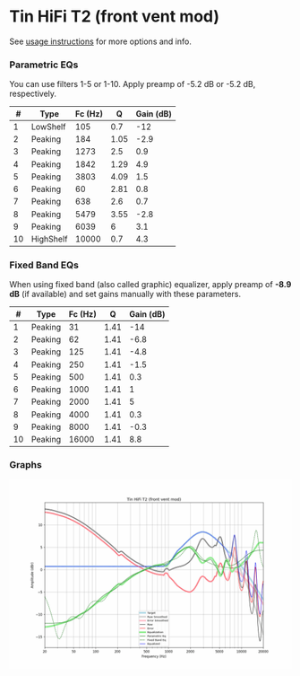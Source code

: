 # Tin HiFi T2 (front vent mod)
See [usage instructions](https://github.com/jaakkopasanen/AutoEq#usage) for more options and info.

### Parametric EQs
You can use filters 1-5 or 1-10. Apply preamp of -5.2 dB or -5.2 dB, respectively.

|   # | Type      |   Fc (Hz) |    Q |   Gain (dB) |
|-----|-----------|-----------|------|-------------|
|   1 | LowShelf  |       105 | 0.7  |       -12   |
|   2 | Peaking   |       184 | 1.05 |        -2.9 |
|   3 | Peaking   |      1273 | 2.5  |         0.9 |
|   4 | Peaking   |      1842 | 1.29 |         4.9 |
|   5 | Peaking   |      3803 | 4.09 |         1.5 |
|   6 | Peaking   |        60 | 2.81 |         0.8 |
|   7 | Peaking   |       638 | 2.6  |         0.7 |
|   8 | Peaking   |      5479 | 3.55 |        -2.8 |
|   9 | Peaking   |      6039 | 6    |         3.1 |
|  10 | HighShelf |     10000 | 0.7  |         4.3 |

### Fixed Band EQs
When using fixed band (also called graphic) equalizer, apply preamp of **-8.9 dB** (if available) and set gains manually with these parameters.

|   # | Type    |   Fc (Hz) |    Q |   Gain (dB) |
|-----|---------|-----------|------|-------------|
|   1 | Peaking |        31 | 1.41 |       -14   |
|   2 | Peaking |        62 | 1.41 |        -6.8 |
|   3 | Peaking |       125 | 1.41 |        -4.8 |
|   4 | Peaking |       250 | 1.41 |        -1.5 |
|   5 | Peaking |       500 | 1.41 |         0.3 |
|   6 | Peaking |      1000 | 1.41 |         1   |
|   7 | Peaking |      2000 | 1.41 |         5   |
|   8 | Peaking |      4000 | 1.41 |         0.3 |
|   9 | Peaking |      8000 | 1.41 |        -0.3 |
|  10 | Peaking |     16000 | 1.41 |         8.8 |

### Graphs
![](./Tin%20HiFi%20T2%20(front%20vent%20mod).png)

